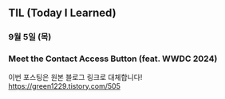 ## TIL (Today I Learned)

### 9월 5일 (목)    
### Meet the Contact Access Button (feat. WWDC 2024)     
이번 포스팅은 원본 블로그 링크로 대체합니다!   
https://green1229.tistory.com/505       